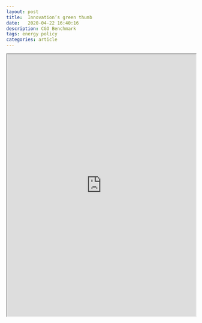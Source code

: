 ```yaml
---
layout: post
title:  Innovation’s green thumb
date:   2020-04-22 16:40:16
description: CGO Benchmark
tags: energy policy
categories: article
---
```


<iframe src="https://www.thecgo.org/benchmark/innovations-green-thumb/" width="100%" height="700"></iframe>